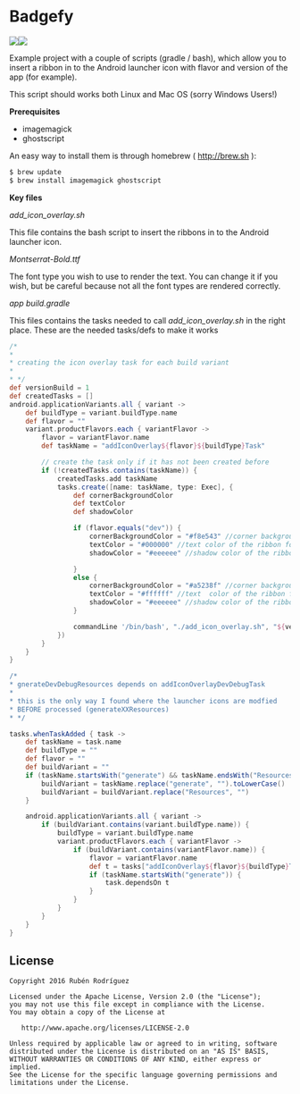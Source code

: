 Badgefy
=======
![](https://lh3.googleusercontent.com/-7F-Kulfo2PE/V17S96Kh1wI/AAAAAAAAEns/nDApM3A-DnEijFGpMfLgmgigMpu-ZXxwACCo/s96/ic_launcher_dev.png)![](https://lh3.googleusercontent.com/-ZV-BIuNpFGA/V17S-EG53mI/AAAAAAAAEn0/KIzN2H_G33wFI2WnfZE2ME3tjCav-dpGQCCo/s96/ic_launcher_prod.png)

Example project with a couple of scripts (gradle / bash), which allow you to insert a ribbon in to the Android launcher icon with flavor and version of the app (for example).

This script should works both Linux and Mac OS (sorry Windows Users!)

**Prerequisites**
 * imagemagick
 * ghostscript

An easy way to install them is through homebrew ( http://brew.sh ):
```bash
$ brew update
$ brew install imagemagick ghostscript
```

**Key files**

*add_icon_overlay.sh*

This file contains the bash script to insert the ribbons in to the Android launcher icon.

*Montserrat-Bold.ttf*

The font type you wish to use to render the text. You can change it if you wish, but be careful because not all the font types are rendered correctly.

*app build.gradle*

This files contains the tasks needed to call *add_icon_overlay.sh* in the right place. These are the needed tasks/defs to make it works

```gradle
/*
*
* creating the icon overlay task for each build variant
*
* */
def versionBuild = 1
def createdTasks = []
android.applicationVariants.all { variant ->
    def buildType = variant.buildType.name
    def flavor = ""
    variant.productFlavors.each { variantFlavor ->
        flavor = variantFlavor.name
        def taskName = "addIconOverlay${flavor}${buildType}Task"

        // create the task only if it has not been created before
        if (!createdTasks.contains(taskName)) {
            createdTasks.add taskName
            tasks.create([name: taskName, type: Exec], {
                def cornerBackgroundColor
                def textColor
                def shadowColor

                if (flavor.equals("dev")) {
                    cornerBackgroundColor = "#f8e543" //corner background color of the ribbon for dev flavor
                    textColor = "#000000" //text color of the ribbon for dev flavor
                    shadowColor = "#eeeeee" //shadow color of the ribbon for dev flavor

                }
                else {
                    cornerBackgroundColor = "#a5238f" //corner background color of the ribbon for NON dev flavor
                    textColor = "#ffffff" //text  color of the ribbon for NON dev flavor
                    shadowColor = "#eeeeee" //shadow color of the ribbon for NON dev flavor
                }

                commandLine '/bin/bash', "./add_icon_overlay.sh", "${versionBuild}", "${flavor}", "${buildType}", "${cornerBackgroundColor}", "${textColor}", "${shadowColor}"
            })
        }
    }
}

/*
* gnerateDevDebugResources depends on addIconOverlayDevDebugTask
*
* this is the only way I found where the launcher icons are modfied
* BEFORE processed (generateXXResources)
* */

tasks.whenTaskAdded { task ->
    def taskName = task.name
    def buildType = ""
    def flavor = ""
    def buildVariant = ""
    if (taskName.startsWith("generate") && taskName.endsWith("Resources") && !taskName.contains("Release")) {
        buildVariant = taskName.replace("generate", "").toLowerCase()
        buildVariant = buildVariant.replace("Resources", "")
    }

    android.applicationVariants.all { variant ->
        if (buildVariant.contains(variant.buildType.name)) {
            buildType = variant.buildType.name
            variant.productFlavors.each { variantFlavor ->
                if (buildVariant.contains(variantFlavor.name)) {
                    flavor = variantFlavor.name
                    def t = tasks["addIconOverlay${flavor}${buildType}Task"]
                    if (taskName.startsWith("generate")) {
                        task.dependsOn t
                    }
                }
            }
        }
    }
}
```

License
-------

    Copyright 2016 Rubén Rodríguez

    Licensed under the Apache License, Version 2.0 (the "License");
    you may not use this file except in compliance with the License.
    You may obtain a copy of the License at

       http://www.apache.org/licenses/LICENSE-2.0

    Unless required by applicable law or agreed to in writing, software
    distributed under the License is distributed on an "AS IS" BASIS,
    WITHOUT WARRANTIES OR CONDITIONS OF ANY KIND, either express or implied.
    See the License for the specific language governing permissions and
    limitations under the License.

